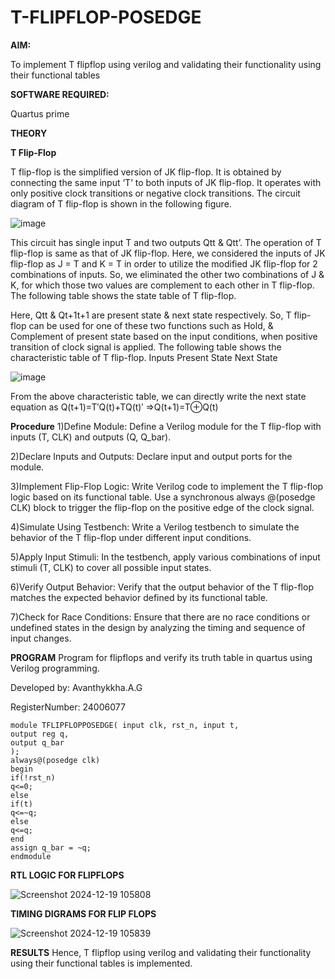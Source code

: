 # T-FLIPFLOP-POSEDGE

**AIM:**

To implement  T flipflop using verilog and validating their functionality using their functional tables

**SOFTWARE REQUIRED:**

Quartus prime

**THEORY**

**T Flip-Flop**

T flip-flop is the simplified version of JK flip-flop. It is obtained by connecting the same input ‘T’ to both inputs of JK flip-flop. It operates with only positive clock transitions or negative clock transitions. The circuit diagram of T flip-flop is shown in the following figure.

![image](https://github.com/naavaneetha/T-FLIPFLOP-POSEDGE/assets/154305477/458a68fe-2d08-4a9d-ac4f-7ae0480ce0bd)

 
This circuit has single input T and two outputs Qtt & Qtt’. The operation of T flip-flop is same as that of JK flip-flop. Here, we considered the inputs of JK flip-flop as J = T and K = T in order to utilize the modified JK flip-flop for 2 combinations of inputs. So, we eliminated the other two combinations of J & K, for which those two values are complement to each other in T flip-flop. The following table shows the state table of T flip-flop.

Here, Qtt & Qt+1t+1 are present state & next state respectively. So, T flip-flop can be used for one of these two functions such as Hold, & Complement of present state based on the input conditions, when positive transition of clock signal is applied. The following table shows the characteristic table of T flip-flop. Inputs Present State Next State

![image](https://github.com/naavaneetha/T-FLIPFLOP-POSEDGE/assets/154305477/cdd7fb32-539f-4b66-bb8d-f305a153c886)

 
From the above characteristic table, we can directly write the next state equation as Q(t+1)=T′Q(t)+TQ(t)′ ⇒Q(t+1)=T⊕Q(t)

**Procedure**
1)Define Module: Define a Verilog module for the T flip-flop with inputs (T, CLK) and outputs (Q, Q_bar).

2)Declare Inputs and Outputs: Declare input and output ports for the module.

3)Implement Flip-Flop Logic: Write Verilog code to implement the T flip-flop logic based on its functional table. Use a synchronous always @(posedge CLK) block to trigger the flip-flop on the positive edge of the clock signal.

4)Simulate Using Testbench: Write a Verilog testbench to simulate the behavior of the T flip-flop under different input conditions.

5)Apply Input Stimuli: In the testbench, apply various combinations of input stimuli (T, CLK) to cover all possible input states.

6)Verify Output Behavior: Verify that the output behavior of the T flip-flop matches the expected behavior defined by its functional table.

7)Check for Race Conditions: Ensure that there are no race conditions or undefined states in the design by analyzing the timing and sequence of input changes.

**PROGRAM**
Program for flipflops and verify its truth table in quartus using Verilog programming. 

Developed by: Avanthykkha.A.G

RegisterNumber: 24006077
```
module TFLIPFLOPPOSEDGE( input clk, rst_n, input t,
output reg q,
output q_bar
);
always@(posedge clk) 
begin 
if(!rst_n)
q<=0;
else
if(t)
q<=~q;
else
q<=q;
end
assign q_bar = ~q;
endmodule
```

**RTL LOGIC FOR FLIPFLOPS**

![Screenshot 2024-12-19 105808](https://github.com/user-attachments/assets/2c3648aa-3509-4df3-8dd1-85d08c28780a)


**TIMING DIGRAMS FOR FLIP FLOPS**

![Screenshot 2024-12-19 105839](https://github.com/user-attachments/assets/b3699f26-e7b0-488a-87c9-e5ecbc13760d)

**RESULTS**
Hence, T flipflop using verilog and validating their functionality using their functional tables is implemented.

